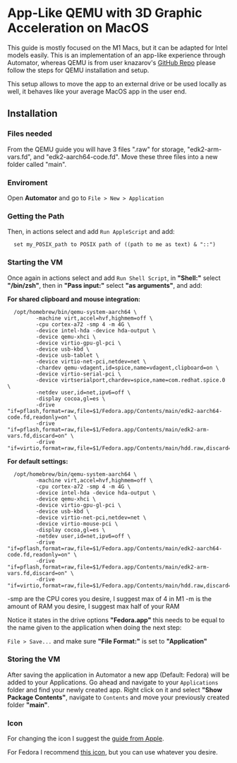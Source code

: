 # App-Like QEMU with 3D Graphic Acceleration on MacOS

This guide is mostly focused on the M1 Macs, but it can be adapted for Intel models easily. This is an implementation of an app-like experience through Automator, whereas QEMU is from user knazarov's [GitHub Repo](https://github.com/knazarov/homebrew-qemu-virgl#readme) please follow the steps for QEMU installation and setup.

This setup allows to move the app to an external drive or be used locally as well, it behaves like your average MacOS app in the user end.

## Installation

### Files needed

From the QEMU guide you will have 3 files ".raw" for storage, "edk2-arm-vars.fd", and "edk2-aarch64-code.fd". Move these three files into a new folder called "main".

### Enviroment

Open **Automator** and go to `File > New > Application`

### Getting the Path

Then, in actions select and add `Run AppleScript` and add:

```
  set my_POSIX_path to POSIX path of ((path to me as text) & "::")
```

### Starting the VM

Once again in actions select and add `Run Shell Script`, in **"Shell:"** select **"/bin/zsh"**, then in **"Pass input:"** select **"as arguments"**, and add:

**For shared clipboard and mouse integration:**

```
  /opt/homebrew/bin/qemu-system-aarch64 \
         -machine virt,accel=hvf,highmem=off \
         -cpu cortex-a72 -smp 4 -m 4G \
         -device intel-hda -device hda-output \
         -device qemu-xhci \
         -device virtio-gpu-gl-pci \
         -device usb-kbd \
         -device usb-tablet \
         -device virtio-net-pci,netdev=net \
         -chardev qemu-vdagent,id=spice,name=vdagent,clipboard=on \
         -device virtio-serial-pci \
         -device virtserialport,chardev=spice,name=com.redhat.spice.0 \
         -netdev user,id=net,ipv6=off \
         -display cocoa,gl=es \
         -drive "if=pflash,format=raw,file=$1/Fedora.app/Contents/main/edk2-aarch64-code.fd,readonly=on" \
         -drive "if=pflash,format=raw,file=$1/Fedora.app/Contents/main/edk2-arm-vars.fd,discard=on" \
         -drive "if=virtio,format=raw,file=$1/Fedora.app/Contents/main/hdd.raw,discard=on"
```

**For default settings:**

```
  /opt/homebrew/bin/qemu-system-aarch64 \
         -machine virt,accel=hvf,highmem=off \
         -cpu cortex-a72 -smp 4 -m 4G \
         -device intel-hda -device hda-output \
         -device qemu-xhci \
         -device virtio-gpu-gl-pci \
         -device usb-kbd \
         -device virtio-net-pci,netdev=net \
         -device virtio-mouse-pci \
         -display cocoa,gl=es \
         -netdev user,id=net,ipv6=off \
         -drive "if=pflash,format=raw,file=$1/Fedora.app/Contents/main/edk2-aarch64-code.fd,readonly=on" \
         -drive "if=pflash,format=raw,file=$1/Fedora.app/Contents/main/edk2-arm-vars.fd,discard=on" \
         -drive "if=virtio,format=raw,file=$1/Fedora.app/Contents/main/hdd.raw,discard=on"
```

-smp are the CPU cores you desire, I suggest max of 4 in M1
-m is the amount of RAM you desire, I suggest max half of your RAM

Notice it states in the drive options **"Fedora.app"** this needs to be equal to the name given to the application when doing the next step:

`File > Save...` and make sure **"File Format:"** is set to **"Application"** 

### Storing the VM

After saving the application in Automator a new app (Default: Fedora) will be added to your Applications. Go ahead and navigate to your `Applications` folder and find your newly created app. Right click on it and select **"Show Package Contents"**, navigate to `Contents` and move your previously created folder **"main"**.

### Icon

For changing the icon I suggest the [guide from Apple](https://support.apple.com/guide/mac-help/change-icons-for-files-or-folders-on-mac-mchlp2313/mac).

For Fedora I recommend [this icon](https://upload.wikimedia.org/wikipedia/commons/3/3f/Fedora_logo.svg), but you can use whatever you desire.

